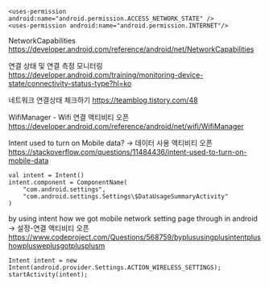

```
<uses-permission android:name="android.permission.ACCESS_NETWORK_STATE" />
<uses-permission android:name="android.permission.INTERNET"/>
```





NetworkCapabilities
https://developer.android.com/reference/android/net/NetworkCapabilities

연결 상태 및 연결 측정 모니터링
https://developer.android.com/training/monitoring-device-state/connectivity-status-type?hl=ko

네트워크 연결상태 체크하기
https://teamblog.tistory.com/48

WifiManager - Wifi 연결 액티비티 오픈
https://developer.android.com/reference/android/net/wifi/WifiManager

Intent used to turn on Mobile data? -> 데이터 사용 액티비티 오픈
https://stackoverflow.com/questions/11484436/intent-used-to-turn-on-mobile-data
```
val intent = Intent()
intent.component = ComponentName(
    "com.android.settings",
    "com.android.settings.Settings\$DataUsageSummaryActivity"
)
```

by using intent how we got mobile network setting page through in android -> 설정-연결 액티비티 오픈
https://www.codeproject.com/Questions/568759/byplususingplusintentplushowplusweplusgotplusplusm
```
Intent intent = new Intent(android.provider.Settings.ACTION_WIRELESS_SETTINGS);
startActivity(intent);
```